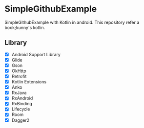 # SimpleGithubExample

SimpleGithubExample with Kotlin in android. This repository refer a book;kunny's kotlin.

## Library
- [x] Android Support Library
- [x] Glide
- [x] Gson
- [x] OkHttp
- [x] Retrofit
- [x] Kotlin Extensions
- [x] Anko
- [x] RxJava
- [x] RxAndroid
- [x] RxBinding
- [x] Lifecycle
- [x] Room
- [x] Dagger2